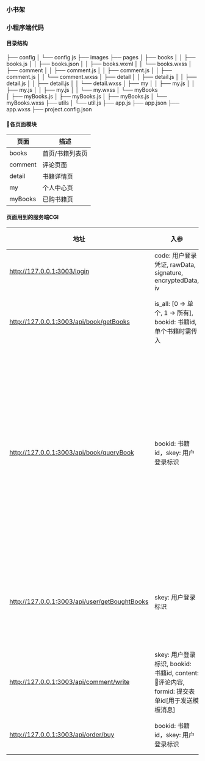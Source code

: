 ### 小书架

### 小程序端代码

#### 目录结构

├── config
│    └── config.js
├── images
├── pages
│    ├── books
│    │    ├── books.js
│    │    ├── books.json
│    │    ├── books.wxml
│    │    └── books.wxss
│    ├── comment
│    │    ├── comment.js
│    │    ├── comment.js
│    │    ├── comment.js
│    │    └── comment.wxss
│    ├── detail
│    │    ├── detail.js
│    │    ├── detail.js
│    │    ├── detail.js
│    │    └── detail.wxss
│    ├── my
│    │    ├── my.js
│    │    ├── my.js
│    │    ├── my.js
│    │    └── my.wxss
│    └── myBooks   
│         ├── myBooks.js
│         ├── myBooks.js
│         ├── myBooks.js
│         └── myBooks.wxss
├── utils
│    └── util.js
├── app.js
├── app.json
├── app.wxss
├── project.config.json

#### 各页面模块

| 页面 | 描述 |
| --- | --- |
| books | 首页/书籍列表页 |
| comment | 评论页面 |
| detail | 书籍详情页 |
| my | 个人中心页 |
| myBooks | 已购书籍页 |

#### 页面用到的服务端CGI

| 地址 | 入参 | 描述 |
| --- | --- | --- |
| http://127.0.0.1:3003/login | code: 用户登录凭证, rawData, signature, encryptedData, iv | 用户登录 |
| http://127.0.0.1:3003/api/book/getBooks | is_all: [0 -> 单个, 1 -> 所有], bookid: 书籍id,单个书籍时需传入| 获取书籍详情 |
| http://127.0.0.1:3003/api/book/queryBook | bookid: 书籍id，skey: 用户登录标识 | 查询当前用户是否已经购买该书籍并返回评论列表 |
| http://127.0.0.1:3003/api/user/getBoughtBooks | skey: 用户登录标识 | 获取当前用户已购书籍 |
| http://127.0.0.1:3003/api/comment/write| skey: 用户登录标识, bookid: 书籍id, content: 评论内容, formid: 提交表单id[用于发送模板消息] | 写评论 |
| http://127.0.0.1:3003/api/order/buy | bookid: 书籍id，skey: 用户登录标识 | 兑换书籍 |
